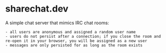 # sharechat.dev

A simple chat server that mimics IRC chat rooms:

    - all users are anonymous and assigned a random user name
    - users do not persist after a connection; if you close the room and re-open it in your browser, you will be assigned as a new user
    - messages are only persisted for as long as the room exists